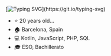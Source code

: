 [![Typing SVG](https://readme-typing-svg.demolab.com?font=Fira+Code&size=22&pause=1000&color=D2AAF7&width=750&lines=Hello%2C+welcome+to+my+personal+space!!)](https://git.io/typing-svg)
- :star: 20 years old...
- :house: Barcelona, Spain
- 💻 Kotlin, JavaScript, PHP, SQL
- 🎓 ESO, Bachillerato 

  
